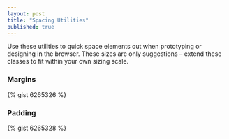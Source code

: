 ```yaml
---
layout: post
title: "Spacing Utilities"
published: true
---
```


Use these utilities to quick space elements out when prototyping or designing in the browser. These sizes are only suggestions – extend these classes to fit within your own sizing scale.

### Margins

{% gist 6265326 %}

### Padding

{% gist 6265328 %}



